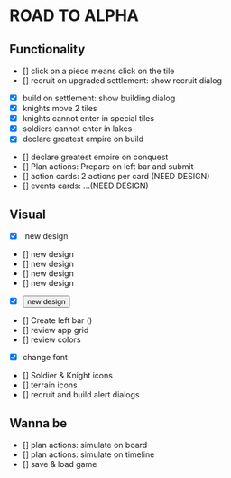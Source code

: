 # ROAD TO ALPHA

## Functionality

- [] click on a piece means click on the tile
- [] recruit on upgraded settlement: show recruit dialog
- [x] build on settlement: show building dialog
- [x] knights move 2 tiles
- [x] knights cannot enter in special tiles
- [x] soldiers cannot enter in lakes
- [x] declare greatest empire on build
- [] declare greatest empire on conquest
- [] Plan actions: Prepare on left bar and submit
- [] action cards: 2 actions per card (NEED DESIGN)
- [] events cards: ...(NEED DESIGN)

## Visual

- [x] <Card /> new design
- [] <Timeline /> new design
- [] <TimelineItem /> new design
- [] <Board /> new design
- [] <Tile /> new design
- [x] <Button /> new design
- [] Create left bar (<PhaseSummary />)
- [] review app grid
- [] review colors
- [x] change font
- [] Soldier & Knight icons
- [] terrain icons
- [] recruit and build alert dialogs

## Wanna be

- [] plan actions: simulate on board
- [] plan actions: simulate on timeline
- [] save & load game
